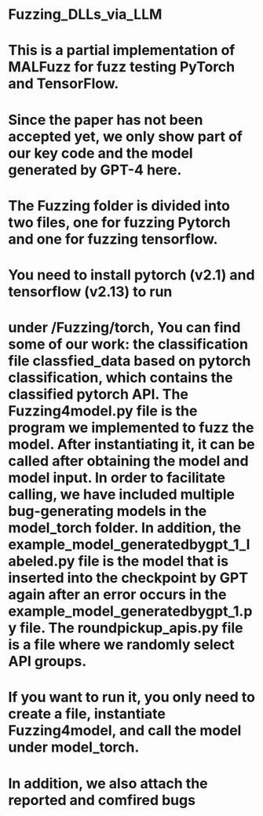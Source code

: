 # Fuzzing_DLLs_via_LLM
# This is a partial implementation of MALFuzz for fuzz testing PyTorch and TensorFlow.
# Since the paper has not been accepted yet, we only show part of our key code and the model generated by GPT-4 here.
# The Fuzzing folder is divided into two files, one for fuzzing Pytorch and one for fuzzing tensorflow.
# You need to install pytorch (v2.1) and tensorflow (v2.13) to run
# under /Fuzzing/torch, You can find some of our work: the classification file classfied_data based on pytorch classification, which contains the classified pytorch API. The Fuzzing4model.py file is the program we implemented to fuzz the model. After instantiating it, it can be called after obtaining the model and model input. In order to facilitate calling, we have included multiple bug-generating models in the model_torch folder. In addition, the example_model_generatedbygpt_1_labeled.py file is the model that is inserted into the checkpoint by GPT again after an error occurs in the example_model_generatedbygpt_1.py file. The roundpickup_apis.py file is a file where we randomly select API groups.

# If you want to run it, you only need to create a file, instantiate Fuzzing4model, and call the model under model_torch.


# In addition, we also attach the reported and comfired bugs

